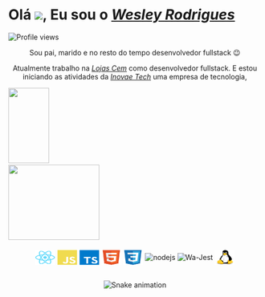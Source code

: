 <h1 align="left">Olá <img src="https://raw.githubusercontent.com/kaueMarques/kaueMarques/master/hi.gif" width="30px">, Eu sou o <a href="https://www.linkedin.com/in/wesley-rodrigues-de-almeida-74b92a26/"><i>Wesley Rodrigues</i></a></h1>
<p align="left"> <img src="https://komarev.com/ghpvc/?username=wesleyralmeida&color=yellow" alt="Profile views" /> </p>
  
<p align="center">Sou pai, marido e no resto do tempo desenvolvedor fullstack 😉️</p>
<p align="center">Atualmente trabalho na <a href="https://www.lojascem.com.br/"><i>Lojas Cem</i></a> como desenvolvedor fullstack. E estou iniciando as atividades da <a href="https://www.inovaetech.com.br/"><i>Inovae Tech</i></a> uma empresa de tecnologia,</p>

<div width=100%>
  <a href="https://github.com/wesleyralmeida">
    <img height="150em" width=40% src="https://github-readme-stats.vercel.app/api?username=wesleyralmeida&count_private=true&include_all_commits=true&show_icons=true&theme=gruvbox&hide_border=false&show_owner=true"/>
    <img height="150em" width=60% src="https://github-readme-stats.vercel.app/api/top-langs/?username=wesleyralmeida&theme=gruvbox&hide_border=false&&layout=compact"/>
  </a>
</div>

<div align="center" valign="top"><br>
  <img align="center" alt="React" height="30" width="40" src="https://raw.githubusercontent.com/devicons/devicon/master/icons/react/react-original.svg">
  <img align="center" alt="Js" height="30" width="40" src="https://raw.githubusercontent.com/devicons/devicon/master/icons/javascript/javascript-plain.svg">
  <img align="center" alt="Js" height="30" width="40" src="https://raw.githubusercontent.com/devicons/devicon/master/icons/typescript/typescript-plain.svg">
  <img align="center" alt="HTML" height="30" width="40" src="https://raw.githubusercontent.com/devicons/devicon/master/icons/html5/html5-original.svg">
  <img align="center" alt="CSS" height="30" width="40" src="https://raw.githubusercontent.com/devicons/devicon/master/icons/css3/css3-original.svg">
  <img align="center" alt="nodejs" height="30" width="40" src="https://cdn.worldvectorlogo.com/logos/nodejs-icon.svg">
  <img align="center" alt="Wa-Jest" height="30" width="40" src="https://cdn.jsdelivr.net/gh/devicons/devicon/icons/jest/jest-plain.svg">
  <img align="center" alt="linux" height="30" width="40" src="https://raw.githubusercontent.com/devicons/devicon/master/icons/linux/linux-original.svg">
</div><br>

<div align="center">
  
  ![Snake animation](https://github.com/wesleyralmeida/wesleyralmeida/blob/output/github-contribution-grid-snake.svg)
  
</div>
